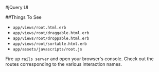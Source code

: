 #jQuery UI

##Things To See
* `app/views/root.html.erb`
* `app/views/root/draggable.html.erb`
* `app/views/root/droppable.html.erb`
* `app/views/root/sortable.html.erb`
* `app/assets/javascripts/root.js`

Fire up `rails server` and open your browser's console. Check out the routes corresponding to the various interaction names.
